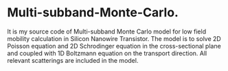 # Multi-subband-Monte-Carlo. 
It is my source code of Multi-subband Monte Carlo model for low field mobility calculation in Silicon Nanowire Transistor.
The model is to solve 2D Poisson equation and 2D Schrodinger equation in the cross-sectional plane and coupled with 1D Boltzmann equation on the transport direction. All relevant scatterings are included in the model.
